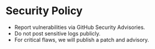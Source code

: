 # Security Policy

- Report vulnerabilities via GitHub Security Advisories.  
- Do not post sensitive logs publicly.  
- For critical flaws, we will publish a patch and advisory.

